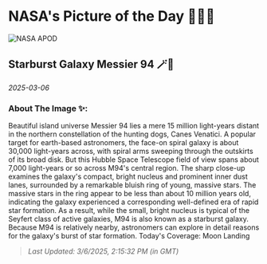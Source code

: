 
# NASA's Picture of the Day 🧑‍🚀💫

  ![NASA APOD](https://apod.nasa.gov/apod/image/2503/M94_hst1542a_1280.jpg)
  
  ## Starburst Galaxy Messier 94 🪄🌌
  
  _2025-03-06_
  
  ### About The Image ✨: 
  
  Beautiful island universe Messier 94 lies a mere 15 million light-years distant in the northern constellation of the hunting dogs, Canes Venatici. A popular target for earth-based astronomers, the face-on spiral galaxy is about 30,000 light-years across, with spiral arms sweeping through the outskirts of its broad disk. But this Hubble Space Telescope field of view spans about 7,000 light-years or so across M94's central region. The sharp close-up examines the galaxy's compact, bright nucleus and prominent inner dust lanes, surrounded by a remarkable bluish ring of young, massive stars. The massive stars in the ring appear to be less than about 10 million years old, indicating the galaxy experienced a corresponding well-defined era of rapid star formation. As a result, while the small, bright nucleus is typical of the Seyfert class of active galaxies, M94 is also known as a starburst galaxy. Because M94 is relatively nearby, astronomers can explore in detail reasons for the galaxy's burst of star formation.  Today's Coverage: Moon Landing
  
  
  
  > _Last Updated: 3/6/2025, 2:15:32 PM (in GMT)_
  